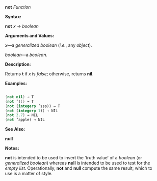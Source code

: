 **not** *Function* 



**Syntax:** 



**not** *x → boolean* 



**Arguments and Values:** 



*x*—a *generalized boolean* (*i.e.*, any *object*). 



*boolean*—a *boolean*. 



**Description:** 



Returns **t** if *x* is *false*; otherwise, returns **nil**. 



**Examples:**
```lisp
 
(not nil) → T 
(not ’()) → T 
(not (integerp ’sss)) → T 
(not (integerp 1)) → NIL 
(not 3.7) → NIL 
(not ’apple) → NIL 

```
**See Also:** 



**null** 



**Notes:** 



**not** is intended to be used to invert the ‘truth value’ of a *boolean* (or *generalized boolean*) whereas **null** is intended to be used to test for the *empty list*. Operationally, **not** and **null** compute the same result; which to use is a matter of style. 



